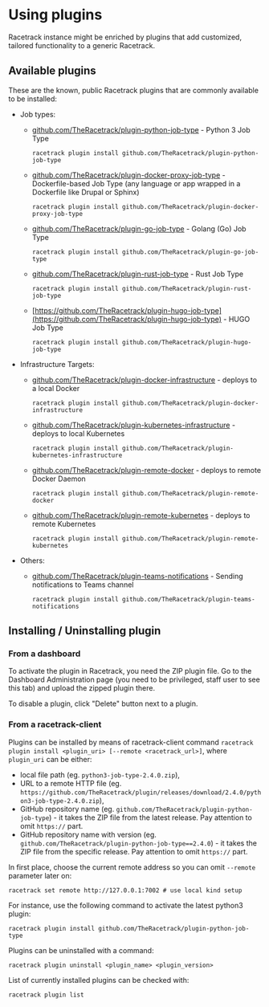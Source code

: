# Using plugins
Racetrack instance might be enriched by plugins that add 
customized, tailored functionality to a generic Racetrack.

## Available plugins
These are the known, public Racetrack plugins that are commonly available to be installed:

- Job types:
    - [github.com/TheRacetrack/plugin-python-job-type](https://github.com/TheRacetrack/plugin-python-job-type) -
      Python 3 Job Type
      ```
      racetrack plugin install github.com/TheRacetrack/plugin-python-job-type
      ```

    - [github.com/TheRacetrack/plugin-docker-proxy-job-type](https://github.com/TheRacetrack/plugin-docker-proxy-job-type) -
      Dockerfile-based Job Type (any language or app wrapped in a Dockerfile like Drupal or Sphinx)
      ```
      racetrack plugin install github.com/TheRacetrack/plugin-docker-proxy-job-type
      ```

    - [github.com/TheRacetrack/plugin-go-job-type](https://github.com/TheRacetrack/plugin-go-job-type) -
      Golang (Go) Job Type
      ```
      racetrack plugin install github.com/TheRacetrack/plugin-go-job-type
      ```

    - [github.com/TheRacetrack/plugin-rust-job-type](https://github.com/TheRacetrack/plugin-rust-job-type) -
      Rust Job Type
      ```
      racetrack plugin install github.com/TheRacetrack/plugin-rust-job-type
      ```

    - [https://github.com/TheRacetrack/plugin-hugo-job-type](https://github.com/TheRacetrack/plugin-hugo-job-type) -
      HUGO Job Type
      ```
      racetrack plugin install github.com/TheRacetrack/plugin-hugo-job-type
      ```

- Infrastructure Targets:
    - [github.com/TheRacetrack/plugin-docker-infrastructure](https://github.com/TheRacetrack/plugin-docker-infrastructure) -
      deploys to a local Docker
      ```
      racetrack plugin install github.com/TheRacetrack/plugin-docker-infrastructure
      ```

    - [github.com/TheRacetrack/plugin-kubernetes-infrastructure](https://github.com/TheRacetrack/plugin-kubernetes-infrastructure) -
      deploys to local Kubernetes
      ```
      racetrack plugin install github.com/TheRacetrack/plugin-kubernetes-infrastructure
      ```

    - [github.com/TheRacetrack/plugin-remote-docker](https://github.com/TheRacetrack/plugin-remote-docker) -
      deploys to remote Docker Daemon
      ```
      racetrack plugin install github.com/TheRacetrack/plugin-remote-docker
      ```

    - [github.com/TheRacetrack/plugin-remote-kubernetes](https://github.com/TheRacetrack/plugin-remote-kubernetes) -
      deploys to remote Kubernetes
      ```
      racetrack plugin install github.com/TheRacetrack/plugin-remote-kubernetes
      ```

- Others:
    - [github.com/TheRacetrack/plugin-teams-notifications](https://github.com/TheRacetrack/plugin-teams-notifications) -
      Sending notifications to Teams channel
      ```
      racetrack plugin install github.com/TheRacetrack/plugin-teams-notifications
      ```

## Installing / Uninstalling plugin
### From a dashboard
To activate the plugin in Racetrack, you need the ZIP plugin file.
Go to the Dashboard Administration page
(you need to be privileged, staff user to see this tab)
and upload the zipped plugin there.

To disable a plugin, click "Delete" button next to a plugin.

### From a racetrack-client
Plugins can be installed by means of racetrack-client command
`racetrack plugin install <plugin_uri> [--remote <racetrack_url>]`,
where `plugin_uri` can be either:

- local file path (eg. `python3-job-type-2.4.0.zip`),
- URL to a remote HTTP file (eg. `https://github.com/TheRacetrack/plugin/releases/download/2.4.0/python3-job-type-2.4.0.zip`),
- GitHub repository name (eg. `github.com/TheRacetrack/plugin-python-job-type`) -
  it takes the ZIP file from the latest release.
  Pay attention to omit `https://` part.
- GitHub repository name with version (eg. `github.com/TheRacetrack/plugin-python-job-type==2.4.0`) -
  it takes the ZIP file from the specific release.
  Pay attention to omit `https://` part.

In first place, choose the current remote address so you can omit `--remote` parameter later on:
```shell
racetrack set remote http://127.0.0.1:7002 # use local kind setup
```

For instance, use the following command to activate the latest python3 plugin:
```shell
racetrack plugin install github.com/TheRacetrack/plugin-python-job-type
```

Plugins can be uninstalled with a command:
```shell
racetrack plugin uninstall <plugin_name> <plugin_version>
```

List of currently installed plugins can be checked with:
```shell
racetrack plugin list
```
